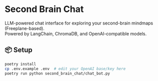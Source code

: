 # Second Brain Chat

LLM-powered chat interface for exploring your second-brain mindmaps (Freeplane-based).  
Powered by LangChain, ChromaDB, and OpenAI-compatible models.

## 📦 Setup

```bash
poetry install
cp .env.example .env  # edit your OpenAI base/key here
poetry run python second_brain_chat/chat_bot.py
